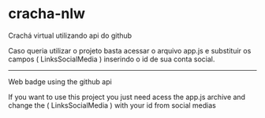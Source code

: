 # cracha-nlw
Crachá virtual utilizando api do github

Caso queria utilizar o projeto basta acessar o arquivo app.js e substituir os campos ( LinksSocialMedia ) inserindo o id de sua conta social.

-------------------------------- 


Web badge using the github api 

If you want to use this project you just need acess the app.js archive and change the ( LinksSocialMedia ) with your id from social medias
